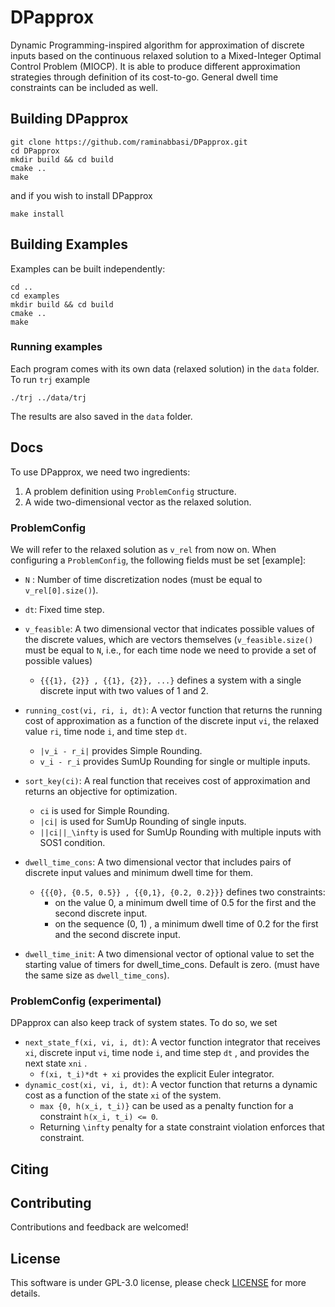 # DPapprox

Dynamic Programming-inspired algorithm for approximation of discrete inputs based on the continuous relaxed solution to a Mixed-Integer Optimal Control Problem (MIOCP). It is able to produce different approximation strategies through definition of its cost-to-go. General dwell time constraints can be included as well.


## Building DPapprox

```
git clone https://github.com/raminabbasi/DPapprox.git
cd DPapprox
mkdir build && cd build
cmake ..
make
```
and if you wish to install DPapprox
```
make install
```

## Building Examples
Examples can be built independently:
```
cd ..
cd examples
mkdir build && cd build
cmake ..
make
```
### Running examples
Each program comes with its own data (relaxed solution) in the `data` folder. To run `trj` example
```
./trj ../data/trj
```
The results are also saved in the `data` folder. 
## Docs

To use DPapprox, we need two ingredients:

1. A problem definition using `ProblemConfig` structure.
2. A wide two-dimensional vector as the relaxed solution.

### ProblemConfig
We will refer to the relaxed solution as `v_rel` from now on. When configuring a `ProblemConfig`, the following fields must be set [example]:

* `N` : Number of time discretization nodes (must be equal to `v_rel[0].size()`).
* `dt`: Fixed time step.
* `v_feasible`: A two dimensional vector that indicates possible values of the discrete values, which are vectors themselves (`v_feasible.size()` must be equal to `N`, i.e., for each time node we need to provide a set of possible values)
  *  `{{{1}, {2}} , {{1}, {2}}, ...}` defines  a system with a single discrete input with two values of 1 and 2.

* `running_cost(vi, ri, i, dt)`: A vector function that returns the running cost of approximation as a function of the discrete input `vi`, the relaxed value `ri`, time node `i`, and time step `dt`. 
  * `|v_i - r_i|` provides Simple Rounding.
  * `v_i - r_i` provides SumUp Rounding for single or multiple inputs. 

* `sort_key(ci)`: A real function that receives cost of approximation and returns an objective for optimization. 
  * `ci` is used for Simple Rounding.
  * `|ci|` is used for SumUp Rounding of single inputs.
  * `||ci||_\infty`  is used for SumUp Rounding with multiple inputs with SOS1 condition. 

* `dwell_time_cons`: A two dimensional vector that includes pairs of discrete input values and minimum dwell time for them. 
  * `{{{0}, {0.5, 0.5}} , {{0,1}, {0.2, 0.2}}}` defines two constraints:
    * on the value 0, a minimum dwell time of 0.5 for the first and the second discrete input.
    * on the sequence (0, 1) , a minimum dwell time of 0.2 for the first and the second discrete input.

* `dwell_time_init`: A two dimensional vector of optional value to set the starting value of timers for dwell_time_cons. Default is zero. (must have the same size as `dwell_time_cons`).

### ProblemConfig (experimental)
DPapprox can also keep track of system states. To do so, we set

* `next_state_f(xi, vi, i, dt)`: A vector function integrator that receives `xi`, discrete input `vi`, time node `i`, and time step `dt` , and provides the next state `xni` . 
  * `f(xi, t_i)*dt + xi` provides the explicit Euler integrator.
* `dynamic_cost(xi, vi, i, dt)`: A vector function that returns a dynamic cost as a function of the state `xi` of the system.
  * `max {0, h(x_i, t_i)}` can be used as a penalty function for a constraint `h(x_i, t_i) <= 0`.
  * Returning `\infty` penalty for a state constraint violation enforces that constraint. 


## Citing


## Contributing
Contributions and feedback are welcomed!

## License
This software is under GPL-3.0 license, please check [LICENSE](https://github.com/raminabbasi/DPapprox/blob/main/LICENSE) for more details.